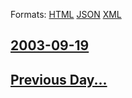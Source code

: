 
Formats: [HTML](2003/09/19/index.html)  [JSON](2003/09/19/index.json)  [XML](2003/09/19/index.xml)  

## [2003-09-19](/news/2003/09/19/index.md)

## [Previous Day...](/news/2003/09/18/index.md)


